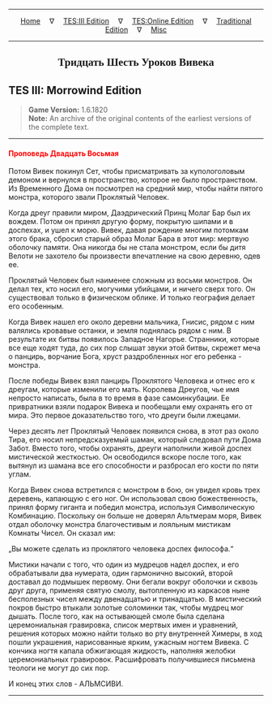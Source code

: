 
---

<!-- Jekyll Page Links -->

<center>
<a href="../../../../index.html">Home</a>
&emsp;&nabla;&emsp;
<a href="../../../index-tes3.html">TES:III Edition</a>
&emsp;&nabla;&emsp;
<a href="../../../index-teso.html">TES:Online Edition</a>
&emsp;&nabla;&emsp;
<a href="../../../index-traditional.html">Traditional Edition</a>
&emsp;&nabla;&emsp;
<a href="../../../index-misc.html">Misc</a>
</center>

<!-- Markdown Body Below: -->

---

<center>
<h2><span style="font-family:Georgia">Тридцать Шесть Уроков Вивека</span></h2>
</center>

## TES III: Morrowind Edition

> __Game Version:__ 1.6.1820\
> __Note:__ An archive of the original contents of the earliest versions of the complete text.

---

#### <span style="color:red">Проповедь Двадцать Восьмая</span>

Потом Вивек покинул Сет, чтобы присматривать за купологоловым демоном и вернулся в пространство, которое не было пространством. Из Временного Дома он посмотрел на средний мир, чтобы найти пятого монстра, которого звали Проклятый Человек.

Когда дреуг правили миром, Даэдрический Принц Молаг Бар был их вождем. Потом он принял другую форму, покрытую шипами и в доспехах, и ушел к морю. Вивек, давая рождение многим потомкам этого брака, сбросил старый образ Молаг Бара в этот мир: мертвую оболочку памяти. Она никогда бы не стала монстром, если бы дитя Велоти не захотело бы произвести впечатление на свою деревню, одев ее.

Проклятый Человек был наименее сложным из восьми монстров. Он делал тех, кто носил его, могучими убийцами, и ничего сверх того. Он существовал только в физическом облике. И только география делает его особенным.

Когда Вивек нашел его около деревни мальчика, Гнисис, рядом с ним валялись кровавые останки, и земля поднялась рядом с ним. В результате их битвы появилось Западное Нагорье. Странники, которые все еще ходят туда, до сих пор слышат звуки этой битвы, скрежет меча о панцирь, ворчание Бога, хруст раздробленных ног его ребенка - монстра.

После победы Вивек взял панцирь Проклятого Человека и отнес его к дреугам, которые изменили его мать. Королева Дреугов, чье имя непросто написать, была в то время в фазе самоинкубации. Ее привратники взяли подарок Вивека и пообещали ему охранять его от мира. Это первое доказательство того, что дреуги были лжецами.

Через десять лет Проклятый Человек появился снова, в этот раз около Тира, его носил непредсказуемый шаман, который следовал пути Дома Забот. Вместо того, чтобы охранять, дреуги наполнили живой доспех мистической жесткостью. Он освободился вскоре после того, как вытянул из шамана все его способности и разбросал его кости по пяти углам.

Когда Вивек снова встретился с монстром в бою, он увидел кровь трех деревень, капающую с его ног. Он использовал свою божественность, принял форму гиганта и победил монстра, используя Символическую Комбинацию. Поскольку он больше не доверял Альтмерам моря, Вивек отдал оболочку монстра благочестивым и лояльным мистикам Комнаты Чисел. Он сказал им:

„Вы можете сделать из проклятого человека доспех философа.“

Мистики начали с того, что один из мудрецов надел доспех, и его обрабатывали два нумерата, один гармонично высокий, второй доставал до подмышек первому. Они бегали вокруг оболочки и сквозь друг друга, применяя святую смолу, вытопленную из каркасов ныне бесполезных чисел между двенадцатью и тринадцатью. В мистический покров быстро втыкали золотые соломинки так, чтобы мудрец мог дышать. После того, как на остывающей смоле была сделана церемониальная гравировка, список мертвых имен и уравнений, решения которых можно найти только во рту внутренней Химеры, в ход пошли украшения, нарисованные ярким, ужасным ногтем Вивека. С кончика ногтя капала обжигающая жидкость, наполняя желобки церемониальных гравировок. Расшифровать получившиеся письмена теологи не могут до сих пор.

И конец этих слов - АЛЬМСИВИ.

---
